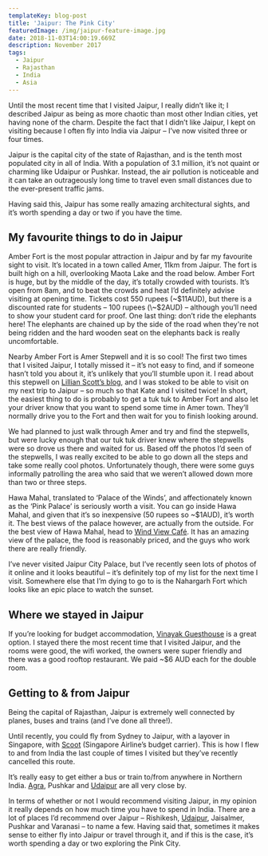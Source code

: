 ```yaml
---
templateKey: blog-post
title: 'Jaipur: The Pink City'
featuredImage: /img/jaipur-feature-image.jpg
date: 2018-11-03T14:00:19.669Z
description: November 2017
tags:
  - Jaipur
  - Rajasthan
  - India
  - Asia
---
```

Until the most recent time that I visited Jaipur, I really didn’t like it; I described Jaipur as being as more chaotic than most other Indian cities, yet having none of the charm. Despite the fact that I didn’t like Jaipur, I kept on visiting because I often fly into India via Jaipur – I’ve now visited three or four times.

Jaipur is the capital city of the state of Rajasthan, and is the tenth most populated city in all of India. With a population of 3.1 million, it’s not quaint or charming like Udaipur or Pushkar. Instead, the air pollution is noticeable and it can take an outrageously long time to travel even small distances due to the ever-present traffic jams.

Having said this, Jaipur has some really amazing architectural sights, and it’s worth spending a day or two if you have the time.

## My favourite things to do in Jaipur

Amber Fort is the most popular attraction in Jaipur and by far my favourite sight to visit. It’s located in a town called Amer, 11km from Jaipur. The fort is built high on a hill, overlooking Maota Lake and the road below. Amber Fort is huge, but by the middle of the day, it’s totally crowded with tourists. It’s open from 8am, and to beat the crowds and heat I’d definitely advise visiting at opening time. Tickets cost 550 rupees (\~$11AUD), but there is a discounted rate for students – 100 rupees (\~$2AUD) – although you’ll need to show your student card for proof. One last thing: don’t ride the elephants here! The elephants are chained up by the side of the road when they're not being ridden and the hard wooden seat on the elephants back is really uncomfortable.

Nearby Amber Fort is Amer Stepwell and it is so cool! The first two times that I visited Jaipur, I totally missed it – it’s not easy to find, and if someone hasn’t told you about it, it’s unlikely that you’ll stumble upon it. I read about this stepwell on [Lillian Scott’s blog](https://www.lillianscott.org/india-nepal/india-the-ultimate-guide/jaipur/), and I was stoked to be able to visit on my next trip to Jaipur – so much so that Kate and I visited twice! In short, the easiest thing to do is probably to get a tuk tuk to Amber Fort and also let your driver know that you want to spend some time in Amer town. They’ll normally drive you to the Fort and then wait for you to finish looking around. 

We had planned to just walk through Amer and try and find the stepwells, but were lucky enough that our tuk tuk driver knew where the stepwells were so drove us there and waited for us. Based off the photos I’d seen of the stepwells, I was really excited to be able to go down all the steps and take some really cool photos. Unfortunately though, there were some guys informally patrolling the area who said that we weren’t allowed down more than two or three steps.

Hawa Mahal, translated to ‘Palace of the Winds’, and affectionately known as the ‘Pink Palace’ is seriously worth a visit. You can go inside Hawa Mahal, and given that it’s so inexpensive (50 rupees so ~$1AUD), it’s worth it. The best views of the palace however, are actually from the outside. For the best view of Hawa Mahal, head to [Wind View Café](https://wind-view-cafe.business.site/). It has an amazing view of the palace, the food is reasonably priced, and the guys who work there are really friendly. 

I’ve never visited Jaipur City Palace, but I’ve recently seen lots of photos of it online and it looks beautiful – it’s definitely top of my list for the next time I visit. Somewhere else that I’m dying to go to is the Nahargarh Fort which looks like an epic place to watch the sunset.

## Where we stayed in Jaipur

If you’re looking for budget accommodation, [Vinayak Guesthouse](https://www.booking.com/hotel/in/vinayak-guest-house-jaipur.en-gb.html?aid=357026;label=gog235jc-hotel-XX-in-vinayakNguestNhouseNjaipur-unspec-np-com-L%3Aen-O%3AosSx-B%3Achrome-N%3AXX-S%3Abo-U%3AXX-H%3As;sid=a3a8062454383b5c3c6d9609e89a432c;dist=0&keep_landing=1&sb_price_type=total&type=total&) is a great option. I stayed there the most recent time that I visited Jaipur, and the rooms were good, the wifi worked, the owners were super friendly and there was a good rooftop restaurant. We paid ~$6 AUD each for the double room.

## Getting to & from Jaipur

Being the capital of Rajasthan, Jaipur is extremely well connected by planes, buses and trains (and I’ve done all three!).

Until recently, you could fly from Sydney to Jaipur, with a layover in Singapore, with [Scoot](https://www.flyscoot.com/en) (Singapore Airline’s budget carrier). This is how I flew to and from India the last couple of times I visited but they’ve recently cancelled this route. 

It’s really easy to get either a bus or train to/from anywhere in Northern India. [Agra](https://www.ninetyninedays.com.au/blog/twenty-four-hours-in-agra/), Pushkar and [Udaipur](https://www.ninetyninedays.com.au/blog/udaipur-the-whte-city/) are all very close by.

In terms of whether or not I would recommend visiting Jaipur, in my opinion it really depends on how much time you have to spend in India. There are a lot of places I’d recommend over Jaipur – Rishikesh, [Udaipur](https://www.ninetyninedays.com.au/blog/udaipur-the-whte-city/), Jaisalmer, Pushkar and Varanasi – to name a few. Having said that, sometimes it makes sense to either fly into Jaipur or travel through it, and if this is the case, it’s worth spending a day or two exploring the Pink City.
